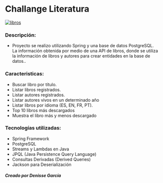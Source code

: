 # Challange Literatura

[![libros](https://blogs.ucv.es/biblioteca/files/2018/01/Biblioteca-por-colores.jpg "libros")](http://https://blogs.ucv.es/biblioteca/files/2018/01/Biblioteca-por-colores.jpg "libros")

### Descripción:
- Proyecto se realizo utilizando Spring y una base de datos PostgreSQL. La información obtenida por medio de una API de libros, donde se utiliza la información de libros y autores para crear entidades en la base de datos..

### Caracteristicas:
- Buscar libro por título.
- Listar libros registrados.
- Listar autores registrados.
- Listar autores vivos en un determinado año
- Listar libros por idioma (ES, EN, FR, PT).
- Top 10 libros más descargados
- Muestra el libro más y menos descargado


### Tecnologías utilizadas:
- Spring Framework 
- PostgreSQL
- Streams y Lambdas en Java
- JPQL (Java Persistence Query Language)
- Consultas Derivadas (Derived Queries)
- Jackson para Deserialización



##### Creado por Denisse García
